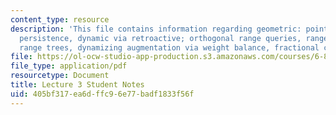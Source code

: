 ```yaml
---
content_type: resource
description: 'This file contains information regarding geometric: point location via
  persistence, dynamic via retroactive; orthogonal range queries, range trees, layered
  range trees, dynamizing augmentation via weight balance, fractional cascading.'
file: https://ol-ocw-studio-app-production.s3.amazonaws.com/courses/6-851-advanced-data-structures-spring-2012/405bf317ea6dffc96e77badf1833f56f_MIT6_851S12_L3.pdf
file_type: application/pdf
resourcetype: Document
title: Lecture 3 Student Notes
uid: 405bf317-ea6d-ffc9-6e77-badf1833f56f
---
```

